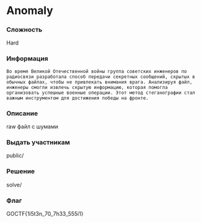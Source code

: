 # Anomaly

### Сложность

Hard

### Информация
```
Во время Великой Отечественной войны группа советских инженеров по радиосвязи разработала способ передачи секретных сообщений, скрытых в обычных файлах, чтобы не привлекать внимания врага. Анализируя файл, инженеры смогли извлечь скрытую информацию, которая помогла организовать успешные военные операции. Этот метод стеганографии стал важным инструментом для достижения победы на фронте.
```
### Описание

raw файл с шумами

### Выдать учаcтникам

public/

### Решение

solve/

### Флаг

GOCTF{1i5t3n_70_7h33_555i1}

